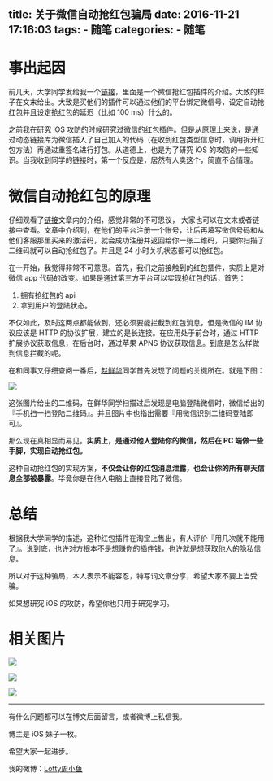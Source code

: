 title: 关于微信自动抢红包骗局
date: 2016-11-21 17:16:03
tags:
	- 随笔
categories:
	- 随笔
---

# 事出起因

前几天，大学同学发给我一个[链接](https://a.meipian.cn/8kbmkn5)，里面是一个微信抢红包插件的介绍。大致的样子在文末给出。大致是买他们的插件可以通过他们的平台绑定微信号，设定自动抢红包并且设定抢红包的延迟（比如 100 ms）什么的。

之前我在研究 iOS 攻防的时候研究过微信的红包插件。但是从原理上来说，是通过动态链接库为微信插入了自己加入的代码（在收到红包类型信息时，调用拆开红包方法）再通过重签名进行打包。从道德上，也是为了研究 iOS 的攻防的一些知识。当我收到同学的链接时，第一个反应是，居然有人卖这个，简直不合情理。

<!-- More -->

# 微信自动抢红包的原理

仔细观看了[链接](https://a.meipian.cn/8kbmkn5)文章内的介绍，感觉非常的不可思议， 大家也可以在文末或者链接中查看。文章中介绍到，在他们的平台注册一个账号，让后再填写微信号码和从他们客服那里买来的激活码，就会成功注册并返回给你一张二维码，只要你扫描了二维码就可以自动抢红包了。并且是 24 小时关机状态都可以抢红包。

在一开始，我觉得非常不可意思。首先，我们之前接触到的红包插件，实质上是对微信 app 代码的改变。如果是通过第三方平台可以实现抢红包的话，首先：

1. 拥有抢红包的 api
2. 拿到用户的登陆状态。
 
不仅如此，及时这两点都能做到，还必须要能拦截到红包消息，但是微信的 IM 协议应该是 HTTP 的协议扩展，建立的是长连接。在应用处于前台时，通过 HTTP 扩展协议获取信息，在后台时，通过苹果 APNS 协议获取信息。到底是怎么样做到信息拦截的呢。

在和同事又仔细查阅一番后，[赵鲜华](http://www.jianshu.com/users/86344ec5bfe7/latest_articles)同学首先发现了问题的关键所在。就是下图：

![](http://static2.ivwen.com/users/6206370/c88810a066354895a60fb3bdea77190e.jpg-mobile)

这张图片给出的二维码，在鲜华同学扫描过后发现是电脑登陆微信时，微信给出的『手机扫一扫登陆二维码』。并且图片中也指出需要『用微信识别二维码登陆即可』。

那么现在真相显而易见。**实质上，是通过他人登陆你的微信，然后在 PC 端做一些手脚，实现自动抢红包。**

这种自动抢红包的实现方案，**不仅会让你的红包消息泄露，也会让你的所有聊天信息全部被暴露**。毕竟你是在他人电脑上直接登陆了微信。
   
# 总结

根据我大学同学的描述，这种红包插件在淘宝上售出，有人评价『用几次就不能用了』。说到底，也许对方根本不是想赚你的插件钱，也许就是想获取他人的隐私信息。

所以对于这种骗局，本人表示不能容忍，特写词文章分享，希望大家不要上当受骗。

如果想研究 iOS 的攻防，希望你也只用于研究学习。


# 相关图片

![](http://static2.ivwen.com/users/6206370/2cf8d283f6eb4deaa0a2be90dc3e500c.jpg-mobile)

![](http://static2.ivwen.com/users/6206370/b0e3afc444c94b879bf6f08d0219444c.jpg-mobile)

![](http://static2.ivwen.com/users/6206370/f0260abf60c740b89763ca0245354536.jpg-mobile)

----

有什么问题都可以在博文后面留言，或者微博上私信我。

博主是 iOS 妹子一枚。

希望大家一起进步。

我的微博：[Lotty周小鱼](http://weibo.com/coderfish/)

